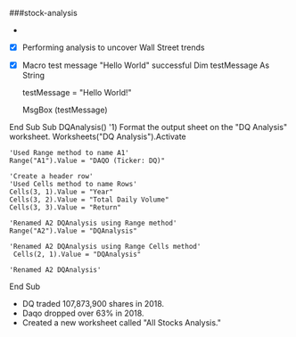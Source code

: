 ###stock-analysis

- 
- [x]  Performing analysis to uncover Wall Street trends
- [x]   Macro test message "Hello World" successful
    Dim testMessage As String
    
    
    testMessage = "Hello World!"
    
    
    MsgBox (testMessage)
    
End Sub
Sub DQAnalysis()
    '1) Format the output sheet on the "DQ Analysis" worksheet.
    Worksheets("DQ Analysis").Activate
    
    'Used Range method to name A1'
    Range("A1").Value = "DAQO (Ticker: DQ)"
    
    'Create a header row'
    'Used Cells method to name Rows'
    Cells(3, 1).Value = "Year"
    Cells(3, 2).Value = "Total Daily Volume"
    Cells(3, 3).Value = "Return"
    
    'Renamed A2 DQAnalysis using Range method'
    Range("A2").Value = "DQAnalysis"
    
    'Renamed A2 DQAnalysis using Range Cells method'
     Cells(2, 1).Value = "DQAnalysis"
     
    'Renamed A2 DQAnalysis'
    
End Sub

- DQ traded 107,873,900 shares in 2018.
- Daqo dropped over 63% in 2018.
- Created a new worksheet called "All Stocks Analysis."



